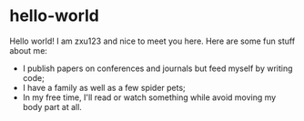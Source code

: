 # hello-world
Hello world! I am zxu123 and nice to meet you here. Here are some fun stuff about me:
*   I publish papers on conferences and journals but feed myself by writing code;
*   I have a family as well as a few spider pets;
*   In my free time, I'll read or watch something while avoid moving my body part at all.
